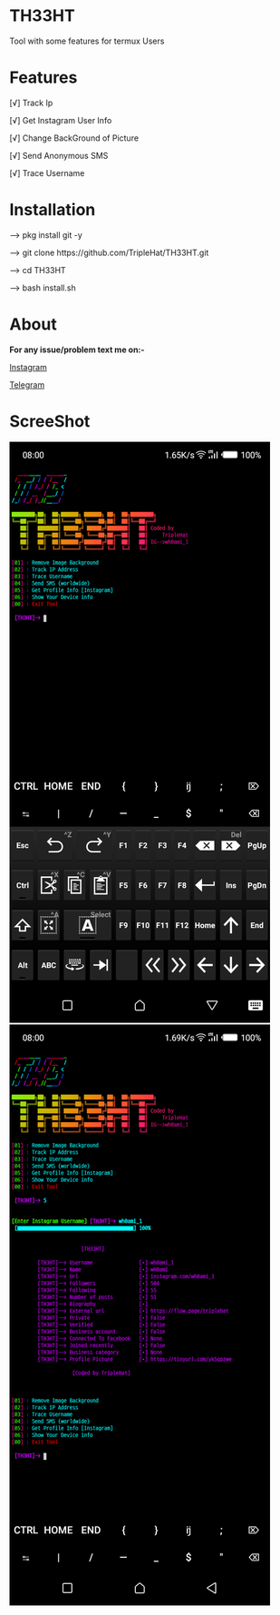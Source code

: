 # TH33HT
<p> Tool with some features for termux Users</p>

# Features

<p> [√] Track Ip</p>
<p> [√] Get Instagram User Info</p>
<p> [√] Change BackGround of Picture</p>
<p> [√] Send Anonymous SMS</p>
<p> [√] Trace Username</p>

# Installation

<p> --> pkg install git -y</p>
<p> --> git clone https://github.com/TripleHat/TH33HT.git</p>
<p> --> cd TH33HT</p>
<p> --> bash install.sh

# About

<p><strong> For any issue/problem text me on:-</strong></p>
<p><a href="https://instagram.com/wh0ami_1">Instagram</a></p>
<p><a href="https://t.me/XY_333">Telegram</a></p>

# ScreeShot

<img src="https://github.com/TripleHat/TripleHat/blob/main/Screenshot_20210516-150051.png">
<img src="https://github.com/TripleHat/TripleHat/blob/main/Screenshot_20210516-150247.png">
